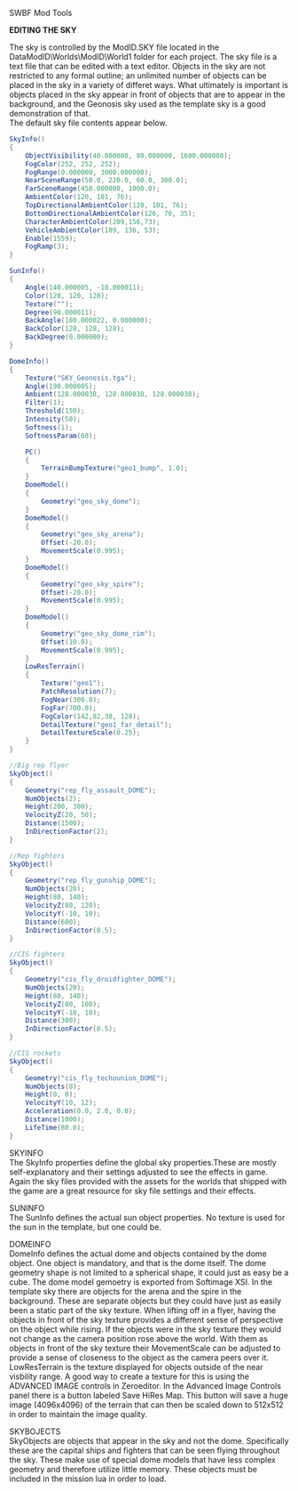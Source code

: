 SWBF Mod Tools

**EDITING THE SKY**

The sky is controlled by the ModID.SKY file located in the DataModID\\Worlds\\ModID\\World1 folder for each project. The sky file is a text file that can be edited with a text editor. Objects in the sky are not restricted to any formal outline; an unlimited number of objects can be placed in the sky in a variety of differet ways. What ultimately is important is objects placed in the sky appear in front of objects that are to appear in the background, and the Geonosis sky used as the template sky is a good demonstration of that.  
The default sky file contents appear below.
```C#
SkyInfo()
{
    ObjectVisibility(40.000000, 80.000000, 1600.000000);
    FogColor(252, 252, 252);
    FogRange(0.000000, 3000.000000);
    NearSceneRange(50.0, 220.0, 60.0, 300.0);
    FarSceneRange(450.000000, 1000.0);
    AmbientColor(120, 101, 76);
    TopDirectionalAmbientColor(120, 101, 76);
    BottomDirectionalAmbientColor(126, 70, 35);
    CharacterAmbientColor(209,156,73);
    VehicleAmbientColor(189, 136, 53);
    Enable(1559);
    FogRamp(3);
}

SunInfo()
{
    Angle(140.000005, -10.000011);
    Color(120, 120, 120);
    Texture("");
    Degree(90.000011);
    BackAngle(180.000022, 0.000000);
    BackColor(128, 128, 128);
    BackDegree(0.000000);
}

DomeInfo()
{
    Texture("SKY_Geonosis.tga");
    Angle(190.000005);
    Ambient(128.000038, 128.000038, 128.000038);
    Filter(1);
    Threshold(150);
    Intensity(50);
    Softness(1);
    SoftnessParam(60);

    PC()
    {
        TerrainBumpTexture("geo1_bump", 1.0);
    }
    DomeModel()
    {
        Geometry("geo_sky_dome");
    }
    DomeModel()
    {
        Geometry("geo_sky_arena");
        Offset(-20.0);
        MovementScale(0.995);
    }
    DomeModel()
    {
        Geometry("geo_sky_spire");
        Offset(-20.0);
        MovementScale(0.995);
    }
    DomeModel()
    {
        Geometry("geo_sky_dome_rim");
        Offset(10.0);
        MovementScale(0.995);
    }
    LowResTerrain()
    {
        Texture("geo1");
        PatchResolution(7);
        FogNear(300.0);
        FogFar(700.0);
        FogColor(142,82,38, 128);
        DetailTexture("geo1_far_detail");
        DetailTextureScale(0.25);
    }
}

//Big rep flyer
SkyObject()
{
    Geometry("rep_fly_assault_DOME");
    NumObjects(2);
    Height(200, 300);
    VelocityZ(20, 50);
    Distance(1500);
    InDirectionFactor(2);
}

//Rep fighters
SkyObject()
{
    Geometry("rep_fly_gunship_DOME");
    NumObjects(20);
    Height(80, 140);
    VelocityZ(80, 120);
    VelocityY(-10, 10);
    Distance(600);
    InDirectionFactor(0.5);
}

//CIS fighters
SkyObject()
{
    Geometry("cis_fly_droidfighter_DOME");
    NumObjects(20);
    Height(80, 140);
    VelocityZ(80, 100);
    VelocityY(-10, 10);
    Distance(300);
    InDirectionFactor(0.5);
}

//CIS rockets
SkyObject()
{
    Geometry("cis_fly_techounion_DOME");
    NumObjects(8);
    Height(0, 0);
    VelocityY(10, 12);
    Acceleration(0.0, 2.0, 0.0);
    Distance(1000);
    LifeTime(80.0);
}
```

SKYINFO  
The SkyInfo properties define the global sky properties.These are mostly self-explanatory and their settings adjusted to see the effects in game. Again the sky files provided with the assets for the worlds that shipped with the game are a great resource for sky file settings and their effects.

SUNINFO  
The SunInfo defines the actual sun object properties. No texture is used for the sun in the template, but one could be.

DOMEINFO  
DomeInfo defines the actual dome and objects contained by the dome object. One object is mandatory, and that is the dome itself. The dome geometry shape is not limited to a spherical shape, it could just as easy be a cube. The dome model gemoetry is exported from Softimage XSI. In the template sky there are objects for the arena and the spire in the background. These are separate objects but they could have just as easily been a static part of the sky texture. When lifting off in a flyer, having the objects in front of the sky texture provides a different sense of perspective on the object while rising. If the objects were in the sky texture they would not change as the camera position rose above the world. With them as objects in front of the sky texture their MovementScale can be adjusted to provide a sense of closeness to the object as the camera peers over it.  
LowResTerrain is the texture displayed for objects outside of the near visbility range. A good way to create a texture for this is using the ADVANCED IMAGE controls in Zeroeditor. In the Advanced Image Controls panel there is a button labeled Save HiRes Map. This button will save a huge image (4096x4096) of the terrain that can then be scaled down to 512x512 in order to maintain the image quality.

SKYBOJECTS  
SkyObjects are objects that appear in the sky and not the dome. Specifically these are the capital ships and fighters that can be seen flying throughout the sky. These make use of special dome models that have less complex geometry and therefore utilize little memory. These objects must be included in the mission lua in order to load.